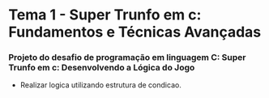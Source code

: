 # Tema 1 - Super Trunfo em c: Fundamentos e Técnicas Avançadas

### Projeto do desafio de programação em linguagem C: Super Trunfo em c: Desenvolvendo a Lógica do Jogo

- Realizar logica utilizando estrutura de condicao.
